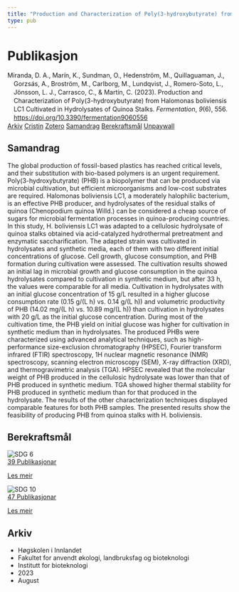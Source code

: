 ```yaml
---
title: "Production and Characterization of Poly(3-hydroxybutyrate) from Halomonas boliviensis LC1 Cultivated in Hydrolysates of Quinoa Stalks"
type: pub
---
```

<h1>Publikasjon</h1>
<article id="csl-bib-container-IYX8MYVZ" class="csl-bib-container">
  <div class="csl-bib-body" style="line-height: 1.35; padding-left: 1em; text-indent:-1em;">
  <div class="csl-entry">Miranda, D. A., Mar&#xED;n, K., Sundman, O., Hedenstr&#xF6;m, M., Quillaguaman, J., Gorzs&#xE1;s, A., Brostr&#xF6;m, M., Carlborg, M., Lundqvist, J., Romero-Soto, L., J&#xF6;nsson, L. J., Carrasco, C., &amp; Mart&#xED;n, C. (2023). Production and Characterization of Poly(3-hydroxybutyrate) from Halomonas boliviensis LC1 Cultivated in Hydrolysates of Quinoa Stalks. <i>Fermentation</i>, <i>9</i>(6), 556. <a href="https://doi.org/10.3390/fermentation9060556">https://doi.org/10.3390/fermentation9060556</a></div>
</div>
  <div class="csl-bib-buttons">
    <a href="#taxonomy-article-IYX8MYVZ" class="csl-bib-button">Arkiv</a>
    <a href="https://app.cristin.no/results/show.jsf?id=2170702" alt="Cristin URL" class="csl-bib-button">Cristin</a>
    <a href="http://zotero.org/groups/5022929/items/IYX8MYVZ" alt="Zotero URL" class="csl-bib-button">Zotero</a>
    <a href="#abstract-article-IYX8MYVZ" class="csl-bib-button">Samandrag</a>
    <a href="#sdg-article-IYX8MYVZ" class="csl-bib-button">Berekraftsmål</a>
    <a href="https://www.mdpi.com/2311-5637/9/6/556/pdf?version=1686393057" class="csl-bib-button">Unpaywall</a>
  </div>
  <div id="csl-bib-meta-container-IYX8MYVZ"></div>
</article>
<div id="csl-bib-meta-IYX8MYVZ" class="csl-bib-meta">
  <article id="abstract-article-IYX8MYVZ" class="abstract-article">
    <h1>Samandrag</h1>
    The global production of fossil-based plastics has reached critical levels, and their substitution with bio-based polymers is an urgent requirement. Poly(3-hydroxybutyrate) (PHB) is a biopolymer that can be produced via microbial cultivation, but efficient microorganisms and low-cost substrates are required. Halomonas boliviensis LC1, a moderately halophilic bacterium, is an effective PHB producer, and hydrolysates of the residual stalks of quinoa (Chenopodium quinoa Willd.) can be considered a cheap source of sugars for microbial fermentation processes in quinoa-producing countries. In this study, H. boliviensis LC1 was adapted to a cellulosic hydrolysate of quinoa stalks obtained via acid-catalyzed hydrothermal pretreatment and enzymatic saccharification. The adapted strain was cultivated in hydrolysates and synthetic media, each of them with two different initial concentrations of glucose. Cell growth, glucose consumption, and PHB formation during cultivation were assessed. The cultivation results showed an initial lag in microbial growth and glucose consumption in the quinoa hydrolysates compared to cultivation in synthetic medium, but after 33 h, the values were comparable for all media. Cultivation in hydrolysates with an initial glucose concentration of 15 g/L resulted in a higher glucose consumption rate (0.15 g/(L h) vs. 0.14 g/(L h)) and volumetric productivity of PHB (14.02 mg/(L h) vs. 10.89 mg/(L h)) than cultivation in hydrolysates with 20 g/L as the initial glucose concentration. During most of the cultivation time, the PHB yield on initial glucose was higher for cultivation in synthetic medium than in hydrolysates. The produced PHBs were characterized using advanced analytical techniques, such as high-performance size-exclusion chromatography (HPSEC), Fourier transform infrared (FTIR) spectroscopy, 1H nuclear magnetic resonance (NMR) spectroscopy, scanning electron microscopy (SEM), X-ray diffraction (XRD), and thermogravimetric analysis (TGA). HPSEC revealed that the molecular weight of PHB produced in the cellulosic hydrolysate was lower than that of PHB produced in synthetic medium. TGA showed higher thermal stability for PHB produced in synthetic medium than for that produced in the hydrolysate. The results of the other characterization techniques displayed comparable features for both PHB samples. The presented results show the feasibility of producing PHB from quinoa stalks with H. boliviensis.
  </article>
  <article id="sdg-article-IYX8MYVZ" class="sdg-article">
    <h1>Berekraftsmål</h1>
    <div class="sdg-container"><div id="sdg6" class="sdg">
<img src="{{< params subfolder >}}images/sdg/sdg06_no.png" class="image" alt="SDG 6">
<div class="sdg-overlay">
<a href="{{< params subfolder >}}no/archive/?sdg=6#archive" class="sdg-publication-count"><span>39</span> Publikasjonar</a>
<p><a href="https://www.fn.no/om-fn/fns-baerekraftsmaal/rent-vann-og-gode-sanitaerforhold?lang=nno-NO" class="sdg-read-more">Les meir</a></p>
</div>
</div> <div id="sdg10" class="sdg">
<img src="{{< params subfolder >}}images/sdg/sdg10_no.png" class="image" alt="SDG 10">
<div class="sdg-overlay">
<a href="{{< params subfolder >}}no/archive/?sdg=10#archive" class="sdg-publication-count"><span>47</span> Publikasjonar</a>
<p><a href="https://www.fn.no/om-fn/fns-baerekraftsmaal/mindre-ulikhet?lang=nno-NO" class="sdg-read-more">Les meir</a></p>
</div>
</div></div>
  </article>
  <article id="taxonomy-article-IYX8MYVZ" class="taxonomy-article">
    <h1>Arkiv</h1>
    <ul>
      <li>Høgskolen i Innlandet</li>
      <li>Fakultet for anvendt økologi, landbruksfag og bioteknologi</li>
      <li>Institutt for bioteknologi</li>
      <li>2023</li>
      <li>August</li>
    </ul>
  </article>
</div>
